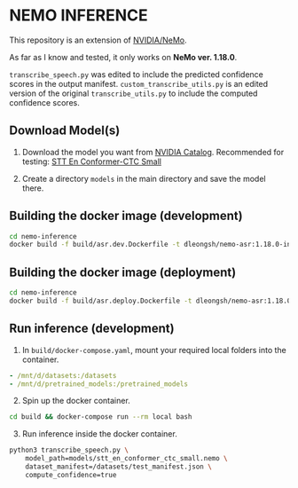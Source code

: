 # NEMO INFERENCE

This repository is an extension of [NVIDIA/NeMo](https://github.com/NVIDIA/NeMo).

As far as I know and tested, it only works on **NeMo ver. 1.18.0**.

`transcribe_speech.py` was edited to include the predicted confidence scores in the output manifest.
`custom_transcribe_utils.py` is an edited version of the original `transcribe_utils.py` to include the computed confidence scores.

## Download Model(s)
1. Download the model you want from [NVIDIA Catalog](https://catalog.ngc.nvidia.com/models). Recommended for testing: [STT En Conformer-CTC Small](https://catalog.ngc.nvidia.com/orgs/nvidia/teams/nemo/models/stt_en_conformer_ctc_small)

2. Create a directory `models` in the main directory and save the model there.

## Building the docker image (development)
```bash
cd nemo-inference
docker build -f build/asr.dev.Dockerfile -t dleongsh/nemo-asr:1.18.0-inference .
```

## Building the docker image (deployment)
```bash
cd nemo-inference
docker build -f build/asr.deploy.Dockerfile -t dleongsh/nemo-asr:1.18.0-inference .
```

## Run inference (development)

1. In `build/docker-compose.yaml`, mount your required local folders into the container.
```yaml
- /mnt/d/datasets:/datasets
- /mnt/d/pretrained_models:/pretrained_models 
```

2. Spin up the docker container.
```bash
cd build && docker-compose run --rm local bash
```

3. Run inference inside the docker container.
```bash
python3 transcribe_speech.py \
    model_path=models/stt_en_conformer_ctc_small.nemo \
    dataset_manifest=/datasets/test_manifest.json \
    compute_confidence=true
```
